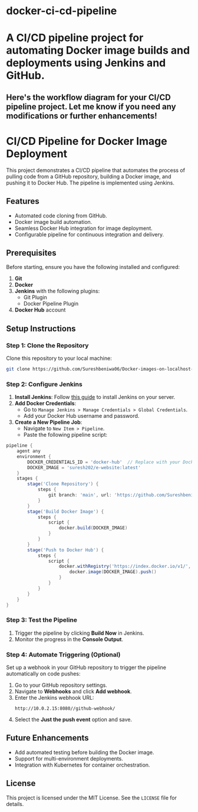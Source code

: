 # docker-ci-cd-pipeline

# A CI/CD pipeline project for automating Docker image builds and deployments using Jenkins and GitHub.

## Here's the workflow diagram for your CI/CD pipeline project. Let me know if you need any modifications or further enhancements!



# CI/CD Pipeline for Docker Image Deployment

This project demonstrates a CI/CD pipeline that automates the process of pulling code from a GitHub repository, building a Docker image, and pushing it to Docker Hub. The pipeline is implemented using Jenkins.

## Features

- Automated code cloning from GitHub.
- Docker image build automation.
- Seamless Docker Hub integration for image deployment.
- Configurable pipeline for continuous integration and delivery.

## Prerequisites

Before starting, ensure you have the following installed and configured:

1. **Git**
2. **Docker**
3. **Jenkins** with the following plugins:
   - Git Plugin
   - Docker Pipeline Plugin
4. **Docker Hub** account

## Setup Instructions

### Step 1: Clone the Repository

Clone this repository to your local machine:

```bash
git clone https://github.com/Sureshbeniwa06/Docker-images-on-localhost-running-how-.git
```

### Step 2: Configure Jenkins

1. **Install Jenkins**: Follow [this guide](https://www.jenkins.io/doc/book/installing/) to install Jenkins on your server.
2. **Add Docker Credentials**:
   - Go to `Manage Jenkins > Manage Credentials > Global Credentials`.
   - Add your Docker Hub username and password.
3. **Create a New Pipeline Job**:
   - Navigate to `New Item > Pipeline`.
   - Paste the following pipeline script:

```groovy
pipeline {
    agent any
    environment {
        DOCKER_CREDENTIALS_ID = 'docker-hub'  // Replace with your Docker Hub credentials ID
        DOCKER_IMAGE = 'suresh202/e-website:latest'
    }
    stages {
        stage('Clone Repository') {
            steps {
                git branch: 'main', url: 'https://github.com/Sureshbeniwa06/Docker-images-on-localhost-running-how-.git'
            }
        }
        stage('Build Docker Image') {
            steps {
                script {
                    docker.build(DOCKER_IMAGE)
                }
            }
        }
        stage('Push to Docker Hub') {
            steps {
                script {
                    docker.withRegistry('https://index.docker.io/v1/', DOCKER_CREDENTIALS_ID) {
                        docker.image(DOCKER_IMAGE).push()
                    }
                }
            }
        }
    }
}
```

### Step 3: Test the Pipeline

1. Trigger the pipeline by clicking **Build Now** in Jenkins.
2. Monitor the progress in the **Console Output**.

### Step 4: Automate Triggering (Optional)

Set up a webhook in your GitHub repository to trigger the pipeline automatically on code pushes:

1. Go to your GitHub repository settings.
2. Navigate to **Webhooks** and click **Add webhook**.
3. Enter the Jenkins webhook URL:
   ```
   http://10.0.2.15:8080//github-webhook/
   ```
4. Select the **Just the push event** option and save.


## Future Enhancements

- Add automated testing before building the Docker image.
- Support for multi-environment deployments.
- Integration with Kubernetes for container orchestration.

## License

This project is licensed under the MIT License. See the `LICENSE` file for details.








